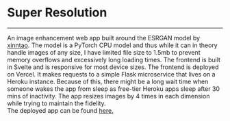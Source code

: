 <h1>Super Resolution</h1>
<hr>

An image enhancement web app built around the ESRGAN model by <a href="https://github.com/xinntao/ESRGAN">xinntao</a>. The model is a PyTorch CPU model and thus while it can in theory handle images of any size, I have limited file size to 1.5mb to prevent memory overflows and excessively long loading times. The frontend is built in Svelte and is responsive for most device sizes. The frontend is deployed on Vercel. It makes requests to a simple Flask microservice that lives on a Heroku instance. Because of this, there might be a long wait time when someone wakes the app from sleep as free-tier Heroku apps sleep after 30 mins of inactivity. The app resizes images by 4 times in each dimension while trying to maintain the fidelity.
<br>
The deployed app can be found <a href="https://swellte.vercel.app">here.</a>

